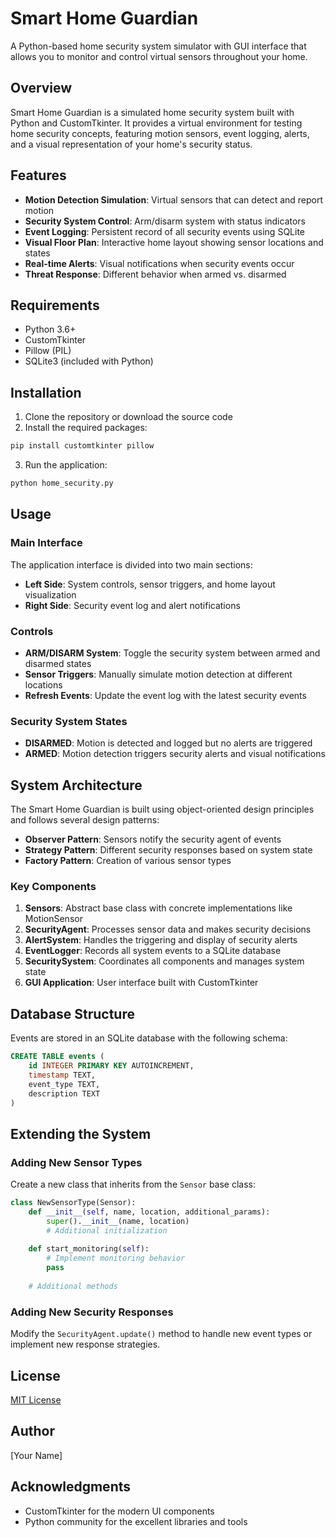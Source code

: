# Smart Home Guardian

A Python-based home security system simulator with GUI interface that allows you to monitor and control virtual sensors throughout your home.

## Overview

Smart Home Guardian is a simulated home security system built with Python and CustomTkinter. It provides a virtual environment for testing home security concepts, featuring motion sensors, event logging, alerts, and a visual representation of your home's security status.

## Features

- **Motion Detection Simulation**: Virtual sensors that can detect and report motion
- **Security System Control**: Arm/disarm system with status indicators
- **Event Logging**: Persistent record of all security events using SQLite
- **Visual Floor Plan**: Interactive home layout showing sensor locations and states
- **Real-time Alerts**: Visual notifications when security events occur
- **Threat Response**: Different behavior when armed vs. disarmed

## Requirements

- Python 3.6+
- CustomTkinter
- Pillow (PIL)
- SQLite3 (included with Python)

## Installation

1. Clone the repository or download the source code
2. Install the required packages:

```bash
pip install customtkinter pillow
```

3. Run the application:

```bash
python home_security.py
```

## Usage

### Main Interface

The application interface is divided into two main sections:

- **Left Side**: System controls, sensor triggers, and home layout visualization
- **Right Side**: Security event log and alert notifications

### Controls

- **ARM/DISARM System**: Toggle the security system between armed and disarmed states
- **Sensor Triggers**: Manually simulate motion detection at different locations
- **Refresh Events**: Update the event log with the latest security events

### Security System States

- **DISARMED**: Motion is detected and logged but no alerts are triggered
- **ARMED**: Motion detection triggers security alerts and visual notifications

## System Architecture

The Smart Home Guardian is built using object-oriented design principles and follows several design patterns:

- **Observer Pattern**: Sensors notify the security agent of events
- **Strategy Pattern**: Different security responses based on system state
- **Factory Pattern**: Creation of various sensor types

### Key Components

1. **Sensors**: Abstract base class with concrete implementations like MotionSensor
2. **SecurityAgent**: Processes sensor data and makes security decisions
3. **AlertSystem**: Handles the triggering and display of security alerts
4. **EventLogger**: Records all system events to a SQLite database
5. **SecuritySystem**: Coordinates all components and manages system state
6. **GUI Application**: User interface built with CustomTkinter

## Database Structure

Events are stored in an SQLite database with the following schema:

```sql
CREATE TABLE events (
    id INTEGER PRIMARY KEY AUTOINCREMENT,
    timestamp TEXT,
    event_type TEXT,
    description TEXT
)
```

## Extending the System

### Adding New Sensor Types

Create a new class that inherits from the `Sensor` base class:

```python
class NewSensorType(Sensor):
    def __init__(self, name, location, additional_params):
        super().__init__(name, location)
        # Additional initialization
        
    def start_monitoring(self):
        # Implement monitoring behavior
        pass
        
    # Additional methods
```

### Adding New Security Responses

Modify the `SecurityAgent.update()` method to handle new event types or implement new response strategies.

## License

[MIT License](LICENSE)

## Author

[Your Name]

## Acknowledgments

- CustomTkinter for the modern UI components
- Python community for the excellent libraries and tools
